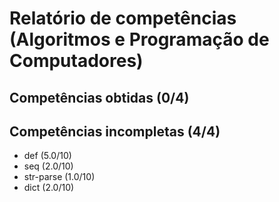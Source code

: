 # Relatório de competências (Algoritmos e Programação de Computadores)

## Competências obtidas (0/4)


## Competências incompletas (4/4)

* def (5.0/10)
* seq (2.0/10)
* str-parse (1.0/10)
* dict (2.0/10)